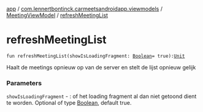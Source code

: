 [app](../../index.md) / [com.lennertbontinck.carmeetsandroidapp.viewmodels](../index.md) / [MeetingViewModel](index.md) / [refreshMeetingList](./refresh-meeting-list.md)

# refreshMeetingList

`fun refreshMeetingList(showIsLoadingFragment: `[`Boolean`](https://kotlinlang.org/api/latest/jvm/stdlib/kotlin/-boolean/index.html)` = true): `[`Unit`](https://kotlinlang.org/api/latest/jvm/stdlib/kotlin/-unit/index.html)

Haalt de meetings opnieuw op van de server en stelt de lijst opnieuw gelijk

### Parameters

`showIsLoadingFragment` - : of het loading fragment al dan niet getoond dient te worden. Optional of type [Boolean](https://kotlinlang.org/api/latest/jvm/stdlib/kotlin/-boolean/index.html), default true.